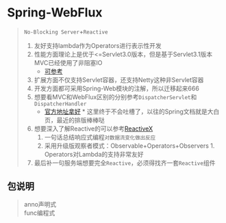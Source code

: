 # Spring-WebFlux
>`No-Blocking Server`+`Reactive`
>   1. 友好支持lambda作为Operators进行表示性开发
>   1. 性能方面理论上是优于<=Servlet3.0版本，但是基于Servlet3.1版本MVC已经使用了非阻塞IO
>       * [可参考](https://medium.com/@the.raj.saxena/springboot-2-performance-servlet-stack-vs-webflux-reactive-stack-528ad5e9dadc)
>   1. 扩展方面不仅支持Servlet容器，还支持Netty这种非Servlet容器
>   1. 开发方面都可采用Spring-Web模块的注解，所以迁移起来666
>   1. 想要看MVC和WebFlux区别的分别参考`DispatcherServlet`和`DispatcherHandler`
>       * [官方地址拿好](https://docs.spring.io/spring/docs/current/spring-framework-reference/web-reactive.html#webflux)
        * 这里终于不会吐槽了，以往的Spring文档就是大白页，最近的排版棒棒哒
>   1. 想要深入了解Reactive的可以参考[ReactiveX](http://reactivex.io/)
>       1. 一句话总结响应式编程`对数据流变化做出反应`
>       1. 采用升级版观察者模式：Observable+Operators+Observers
        1. Operators对Lambda的支持非常友好
>    1. 最后补一句服务端想要完全`Reactive`，必须得找齐一套`Reactive`组件
## 包说明
>anno声明式  
>func编程式